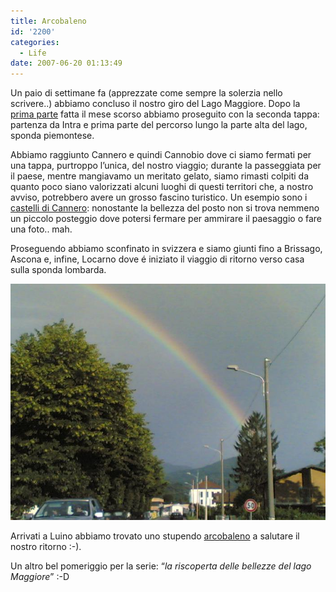 ```yaml
---
title: Arcobaleno
id: '2200'
categories:
  - Life
date: 2007-06-20 01:13:49
---
```


Un paio di settimane fa (apprezzate come sempre la solerzia nello scrivere..) abbiamo concluso il nostro giro del Lago Maggiore. Dopo la [prima parte](https://codeandrun.it/posts/2007-04-24-pomeriggio-sulla-sponda-ricca/) fatta il mese scorso abbiamo proseguito con la seconda tappa: partenza da Intra e prima parte del percorso lungo la parte alta del lago, sponda piemontese.

Abbiamo raggiunto Cannero e quindi Cannobio dove ci siamo fermati per una tappa, purtroppo l’unica, del nostro viaggio; durante la passeggiata per il paese, mentre mangiavamo un meritato gelato, siamo rimasti colpiti da quanto poco siano valorizzati alcuni luoghi di questi territori che, a nostro avviso, potrebbero avere un grosso fascino turistico. Un esempio sono i [castelli di Cannero](http://www.castellidicannero.com/ "castelli di cannero"): nonostante la bellezza del posto non si trova nemmeno un piccolo posteggio dove potersi fermare per ammirare il paesaggio o fare una foto.. mah.

Proseguendo abbiamo sconfinato in svizzera e siamo giunti fino a Brissago, Ascona e, infine, Locarno dove é iniziato il viaggio di ritorno verso casa sulla sponda lombarda.

![image](/images/2021/08/03062007013.jpg)

Arrivati a Luino abbiamo trovato uno stupendo [arcobaleno](http://www3.varesenews.it/varese/articolo.php?id=74141 "Arcobaleno") a salutare il nostro ritorno :-).

Un altro bel pomeriggio per la serie: “_la riscoperta delle bellezze del lago Maggiore_” :-D
